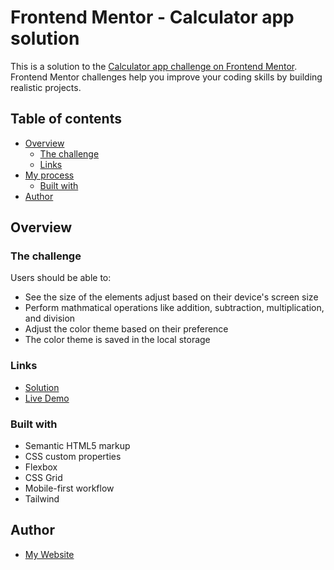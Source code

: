 # Frontend Mentor - Calculator app solution

This is a solution to the [Calculator app challenge on Frontend Mentor](https://www.frontendmentor.io/challenges/calculator-app-9lteq5N29). Frontend Mentor challenges help you improve your coding skills by building realistic projects.

## Table of contents

- [Overview](#overview)
  - [The challenge](#the-challenge)
  - [Links](#links)
- [My process](#my-process)
  - [Built with](#built-with)
- [Author](#author)

## Overview

### The challenge

Users should be able to:

- See the size of the elements adjust based on their device's screen size
- Perform mathmatical operations like addition, subtraction, multiplication, and division
- Adjust the color theme based on their preference
- The color theme is saved in the local storage

### Links

- [Solution](https://github.com/04stefke/calculator)
- [Live Demo](https://stefans-calculator-challange.netlify.app)

### Built with

- Semantic HTML5 markup
- CSS custom properties
- Flexbox
- CSS Grid
- Mobile-first workflow
- Tailwind

## Author

- [My Website](https://stefans-personal-website.netlify.app)
